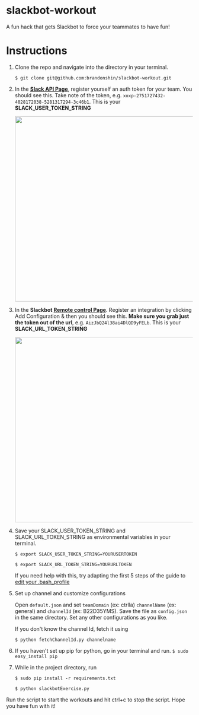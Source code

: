 # slackbot-workout
A fun hack that gets Slackbot to force your teammates to have fun!

# Instructions

1. Clone the repo and navigate into the directory in your terminal.

    `$ git clone git@github.com:brandonshin/slackbot-workout.git`

2. In the **[Slack API Page](https://api.slack.com/docs/oauth-test-tokens)**, register yourself an auth token for your team. You should see this. Take note of the token, e.g. `xoxp-2751727432-4028172038-5281317294-3c46b1`. This is your **SLACK_USER_TOKEN_STRING**

    <img src="http://i.imgur.com/RZqDRbL.png" width = 500>

3. In the **Slackbot [Remote control Page](https://slack.com/apps/A0F81R8ET-slackbot)**. Register an integration by clicking Add Configuration & then you should see this. __Make sure you grab just the token out of the url__, e.g. `AizJbQ24l38ai4DlQD9yFELb`. This is your **SLACK_URL_TOKEN_STRING**

    <img src="https://ctrlla-blog.s3.amazonaws.com/2015/Jun/Screen_Shot_2015_06_03_at_8_44_00_AM-1433557565175.png" width = 500>

4. Save your SLACK_USER_TOKEN_STRING and SLACK_URL_TOKEN_STRING as environmental variables in your terminal.

    `$ export SLACK_USER_TOKEN_STRING=YOURUSERTOKEN`

    `$ export SLACK_URL_TOKEN_STRING=YOURURLTOKEN`

    If you need help with this, try adapting the first 5 steps of the guide to [edit your .bash_profile](http://natelandau.com/my-mac-osx-bash_profile/)

5. Set up channel and customize configurations

    Open `default.json` and set `teamDomain` (ex: ctrlla) `channelName` (ex: general) and `channelId` (ex: B22D35YMS). Save the file as `config.json` in the same directory. Set any other configurations as you like.

    If you don't know the channel Id, fetch it using

    `$ python fetchChannelId.py channelname`

6. If you haven't set up pip for python, go in your terminal and run.
`$ sudo easy_install pip`

7. While in the project directory, run

    `$ sudo pip install -r requirements.txt`

    `$ python slackbotExercise.py`

Run the script to start the workouts and hit ctrl+c to stop the script. Hope you have fun with it!
